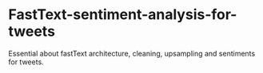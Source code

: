 # FastText-sentiment-analysis-for-tweets
Essential about fastText architecture, cleaning, upsampling and sentiments for tweets.
